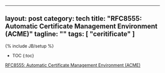 
---
layout: post
category: tech
title:  "RFC8555: Automatic Certificate Management Environment (ACME)"
tagline: ""
tags: [ "ceritificate" ] 
---
{% include JB/setup %}

* TOC
{:toc}

[RFC8555: Automatic Certificate Management Environment (ACME)](https://tools.ietf.org/html/rfc8555)
